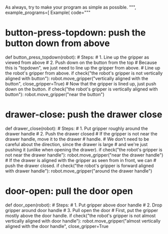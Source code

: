 

As always, try to make your program as simple as possible.
""",
    example_programs=[
        Example(
            code="""
# button-press-topdown: push the button down from above
def button_press_topdown(robot):
    # Steps:
    #  1. Line up the gripper as viewed from above
    #  2. Push down on the button from the top
    # Because this is "topdown", we just need to line up the gripper from above.
    # Line up the robot's gripper from above.
    if check("the robot's gripper is not vertically aligned with button"):
        robot.move_gripper("vertically aligned with the button", close_gripper=True)
    # Now that the gripper is lined up, just push down on the button.
    if check("the robot's gripper is vertically aligned with button"):
        robot.move_gripper("near the button")

# drawer-close: push the drawer close
def drawer_close(robot):
    # Steps:
    #  1. Put gripper roughly around the drawer handle
    #  2. Push the drawer closed
    # If the gripper is not near the drawer handle, move it to the drawer
    # handle.
    # We don't need to be careful about the direction, since the drawer is large
    # and we're just pushing it (unlike when opening the drawer).
    if check("the robot's gripper is not near the drawer handle"):
        robot.move_gripper("near the drawer handle")
    # If the drawer is aligned with the gripper as seen from in front, we can
    # push the drawer closed.
    if check("the robot's gripper is forward aligned with drawer handle"):
        robot.move_gripper("around the drawer handle")

# door-open: pull the door open
def door_open(robot):
    # Steps:
    #  1. Put gripper above door handle
    #  2. Drop gripper around door handle
    #  3. Pull open the door
    # First, put the gripper mostly above the door handle.
    if check("the robot's gripper is not almost vertically aligned with door handle"):
        robot.move_gripper("almost vertically aligned with the door handle", close_gripper=True
